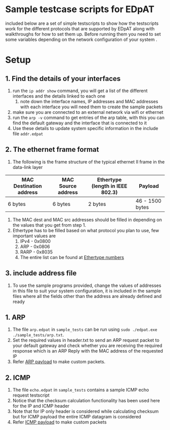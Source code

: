 # Sample testcase scripts for EDpAT

included below are a set of simple testscripts to show how the testscripts work for the different protocols 
that are supported by EDpAT along with walkthroughs for how to set them up. Before running them you need to 
set some variables depending on the network configuration of your system .
# Setup

## 1. Find the details of your interfaces
1. run the `ip addr show` command, you will get a list of the different interfaces and the details linked to each one
	1. note down the interface names, IP addresses and MAC addresses with each interface you will need 
them to create the sample packets
1. make sure you are connected to an external network via wifi or ethernet
1. run the `arp -v` command to get entries of the arp table, with this you can find the default gateway and the interface that is connected to it
1. Use these details to update system specific information in the include file `addr.edpat`

## 2. The ethernet frame format
1. The following is the frame structure of the typical ethernet II frame in the data-link layer

MAC Destination address | MAC Source address | Ethertype (length in IEEE 802.3) | Payload 
------|----------|----------|-------------	
6 bytes | 6 bytes | 2 bytes | 46 - 1500 bytes 
1. The MAC dest and MAC src addresses should be filled in depending on the values that you get from step 1.
1. Ethertype has to be filled based on what protocol you plan to use, few important values are
	1. IPv4	- 0x0800
	1. ARP  - 0x0806
	1. RARP - 0x8035
	1. The entire list can be found at [Ethertype numbers](https://www.iana.org/assignments/ieee-802-numbers/ieee-802-numbers.xhtml)

## 3. include address file
1.  To use the sample programs provided, change the values of addresses in this file to suit your system 
configuration, it is included in the sample files where all the fields other than the address are already 
defined and ready
## 1. ARP
1. The file `arp.edpat` in `sample_tests` can be run using `sudo ./edpat.exe ./sample_tests/arp.txt`. 
1. Set the required values in header.txt to send an ARP request packet to your default gateway and 
check whether you are receiving the required response which is an ARP Reply with the MAC address of the requested IP
1.  Refer [ARP payload](https://tools.ietf.org/html/rfc6747) to make custom packets.

## 2. ICMP
1. The file `echo.edpat` in `sample_tests` contains a sample ICMP echo request testscript
1. Notice that the checksum calculation functionality has been used here for the IP and ICMP header
1. Note that for IP only header is considered while calculating checksum but for ICMP payload the entire ICMP datagram is considered
1. Refer [ICMP payload](https://tools.ietf.org/html/rfc6747) to make custom packets

 
